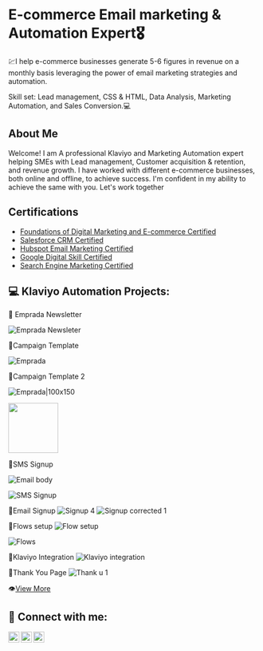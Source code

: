 <h1>E-commerce Email marketing & Automation Expert🎖</h1> 
💹I help e-commerce businesses generate 5-6 figures in revenue on a monthly basis leveraging the power of email marketing strategies and automation.

Skill set: Lead management, CSS & HTML, Data Analysis, Marketing Automation, and Sales Conversion.💻

<h2>About Me</h2>
Welcome! I am A professional Klaviyo and Marketing Automation expert helping SMEs with Lead management, Customer acquisition & retention, and revenue growth. I have worked with different e-commerce businesses, both online and offline, to achieve success. I'm confident in my ability to achieve the same with you. Let's work together 

<h2>Certifications</h2> 
 
- [Foundations of Digital Marketing and E-commerce Certified](https://www.coursera.org/account/accomplishments/certificate/QMJZXLFZDZKX)  
- [Salesforce CRM Certified](https://trailblazer.me/id/otimileyin1)
- [Hubspot Email Marketing Certified](https://app-eu1.hubspot.com/academy/achievements/f7tc7bt9/en/1/olusesan-timileyin/email-marketing)
- [Google Digital Skill Certified](https://learndigital.withgoogle.com/digitalskills/validate-certificate-code)
- [Search Engine Marketing Certified ](https://www.emarketinginstitute.org/certificate/search-engine-marketing-course-and-certification-free-olusesan-timileyin-d/)

<h2>💻 Klaviyo Automation Projects:</h2>
📌 Emprada Newsletter

![Emprada Newsleter](https://github.com/TimmyOlus/timmyolusportfolio.github.com/blob/main/Emprada%20Newsletter.png)




📌Campaign Template

![Emprada](https://github.com/TimmyOlus/timmyolusportfolio.github.com/assets/139449264/f5b04be9-5629-4501-a419-1def01e70c8b)



📌Campaign Template 2


![Emprada|100x150](https://github.com/TimmyOlus/timmyolusportfolio.github.com/assets/139449264/f5b04be9-5629-4501-a419-1def01e70c8b)

<img src="https://github.com/TimmyOlus/timmyolusportfolio.github.com/assets/139449264/f5b04be9-5629-4501-a419-1def01e70c8b" width="100" height="100">




📌SMS Signup





![Email body](https://github.com/TimmyOlus/timmyolusportfolio.github.com/assets/139449264/23340a2a-83a9-4173-a1d9-c6f3bddf8b91)




![SMS Signup](https://github.com/TimmyOlus/timmyolusportfolio.github.com/blob/main/SMS%20Signup.PNG)

📌Email Signup
 ![Signup 4](https://github.com/TimmyOlus/timmyolusportfolio.github.com/blob/main/Sign%20up%204.PNG)
 ![Signup corrected 1](https://github.com/TimmyOlus/timmyolusportfolio.github.com/blob/main/Signup%20corrected%201.PNG)
 
📌Flows setup
![Flow setup](https://github.com/TimmyOlus/timmyolusportfolio.github.com/blob/main/Flow%20setup.PNG)

![Flows](https://github.com/TimmyOlus/timmyolusportfolio.github.com/blob/main/Flows.PNG)

📌Klaviyo Integration
![Klaviyo integration](https://github.com/TimmyOlus/timmyolusportfolio.github.com/blob/main/Klaviyo%20integration.PNG)


📌Thank You Page 
![Thank u 1](https://github.com/TimmyOlus/timmyolusportfolio.github.com/blob/main/Thank%20u%201.PNG)



 👁[View More](https://drive.google.com/drive/folders/1ndXuUCsnvcOsA_llGE79r9AX7u9KASed?usp=sharing)











 









<h2> 🤳 Connect with me:</h2>

[<img align="left" alt="tisheyolus | Twitter" width="22px" src="https://cdn.jsdelivr.net/npm/simple-icons@v3/icons/twitter.svg" />][twitter]
[<img align="left" alt="timileyin-olusesan | LinkedIn" width="22px" src="https://cdn.jsdelivr.net/npm/simple-icons@v3/icons/linkedin.svg" />][linkedin]
[<img align="left" alt="timmyolus | Instagram" width="22px" src="https://cdn.jsdelivr.net/npm/simple-icons@v3/icons/instagram.svg" />][instagram]

[twitter]: https://twitter.com/tisheyolus
[instagram]: https://www.instagram.com/timmyolus
[linkedin]: https://linkedin.com/in/timileyin-olusesan



